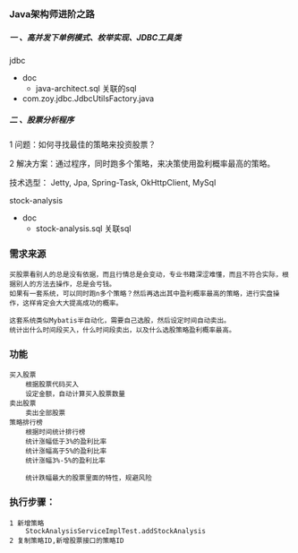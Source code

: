 
### Java架构师进阶之路

##### 一 、高并发下单例模式、枚举实现、JDBC工具类
jdbc
- doc
    -  java-architect.sql  关联的sql
- com.zoy.jdbc.JdbcUtilsFactory.java

##### 二 、股票分析程序 

1 问题：如何寻找最佳的策略来投资股票？

2 解决方案：通过程序，同时跑多个策略，来决策使用盈利概率最高的策略。

技术选型：
    Jetty,
    Jpa,
    Spring-Task,
    OkHttpClient,
    MySql
    
stock-analysis
- doc
    - stock-analysis.sql 关联sql

### 需求来源
    买股票看别人的总是没有依据，而且行情总是会变动，专业书籍深涩难懂，而且不符合实际，根据别人的方法去操作，总是会亏钱。
    如果有一套系统，可以同时跑n多个策略？然后再选出其中盈利概率最高的策略，进行实盘操作，这样肯定会大大提高成功的概率。
    
    这套系统类似Mybatis半自动化，需要自己选股，然后设定时间自动卖出。
    统计出什么时间段买入，什么时间段卖出，以及什么选股策略盈利概率最高。
    
### 功能
    买入股票
        根据股票代码买入
        设定金额，自动计算买入股票数量
    卖出股票
        卖出全部股票
    策略排行榜
        根据时间统计排行榜
        统计涨幅低于3%的盈利比率
        统计涨幅高于5%的盈利比率
        统计涨幅3%-5%的盈利比率
        
        统计跌幅最大的股票里面的特性，规避风险
        
### 执行步骤：
    1 新增策略
        StockAnalysisServiceImplTest.addStockAnalysis
    2 复制策略ID,新增股票接口的策略ID